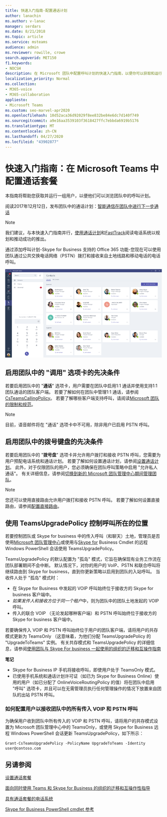 ```yaml
---
title: 快速入门指南-配置通话计划
author: lanachin
ms.author: v-lanac
manager: serdars
ms.date: 8/21/2018
ms.topic: article
ms.service: msteams
audience: admin
ms.reviewer: rowille, crowe
search.appverid: MET150
f1.keywords:
- NOCSH
description: 在 Microsoft 团队中配置呼叫计划的快速入门指南，以便你可以获取和运行一组用户。
localization_priority: Normal
ms.collection:
- M365-voice
- M365-collaboration
appliesto:
- Microsoft Teams
ms.custom: seo-marvel-apr2020
ms.openlocfilehash: 10d52aca36d92029f8ee832be84e6dc7d140f749
ms.sourcegitcommit: a9e16aa3539103f3618427ffc7ebbda6919b5176
ms.translationtype: MT
ms.contentlocale: zh-CN
ms.lasthandoff: 04/27/2020
ms.locfileid: "43902877"
---
```

<a name="quick-start-guide-configuring-calling-plans-in-microsoft-teams"></a>快速入门指南：在 Microsoft Teams 中配置通话套餐
==============================================================

本指南将帮助您获取并运行一组用户，以便他们可以浏览团队中的呼叫计划。

阅读2017年12月12日，发布团队中的通话计划：[智能通信在团队中进行下一步通话](https://aka.ms/ipyqus)

> [!NOTE]
> 我们建议，与本快速入门指南并行，[使用通话计划](calling-plan-landing-page.md)和[FastTrack](https://aka.ms/cloudvoice)阅读电话系统以规划和推动成功的推出。

通过添加呼叫计划-Skype for Business 支持的 Office 365 功能-您现在可以使用团队通过公共交换电话网络（PSTN）拨打和接收来自土地线路和移动电话的电话呼叫。

![显示团队中的联系人页面的屏幕截图](media/Calling_in_Teams.png)
## <a name="prerequisites-for-enabling-the-calls-tab-in-teams"></a>启用团队中的 "**调用**" 选项卡的先决条件
若要启用团队中的 "**通话**" 选项卡，用户需要在团队中启用1:1 通话并使用支持1:1 团队通话的团队客户端。 若要了解如何在团队中管理1:1 通话，请参阅[CsTeamsCallingPolicy](https://docs.microsoft.com/powershell/module/skype/set-csteamscallingpolicy?view=skype-ps)。 若要了解哪些客户端支持呼叫，请阅读[Microsoft 团队的限制和规范](https://docs.microsoft.com/microsoftteams/limits-specifications-teams)。

> [!NOTE]
> 目前，语音邮件将在 "通话" 选项卡中不可用，除非用户已启用 PSTN 呼叫。 

## <a name="prerequisites-for-enabling-the-dial-pad-in-teams"></a>启用团队中的**拨号键盘**的先决条件
若要启用团队中的 "**拨号盘**" 选项卡并允许用户拨打和接收 PSTN 呼叫，您需要为用户预配电话系统和通话计划。 若要了解如何设置通话计划，请参阅[设置通话计划](https://docs.microsoft.com/microsoftteams/set-up-calling-plans)。
此外，对于仅限团队的用户，您必须确保在团队呼叫策略中启用 "允许私人通话"。 有关详细信息，请参阅[切换到新的 Microsoft 团队管理中心期间管理团队](https://docs.microsoft.com/microsoftteams/manage-teams-skypeforbusiness-admin-center)。
> [!NOTE]
> 您还可以使用直接路由允许用户拨打和接收 PSTN 呼叫。 若要了解如何设置直接路由，请参阅[配置直接路由](https://docs.microsoft.com/microsoftteams/direct-routing-configure)。

## <a name="using-teamsupgradepolicy-to-control-where-calls-land"></a>使用 TeamsUpgradePolicy 控制呼叫所在的位置
若要控制团队或 Skype for business 中的传入呼叫（和聊天）土地，管理员是否使用[Microsoft 团队管理中心](https://aka.ms/teamsadmincenter)或使用与[Skype for](https://docs.microsoft.com/powershell/module/skype) Business Cmdlet 的远程 Windows PowerShell 会话使用 TeamsUpgradePolicy。


TeamsUpgradePolicy 的默认配置为 "孤岛" 模式，它旨在确保现有业务工作流在团队部署期间不会中断。 默认情况下，对你的用户的 VoIP、PSTN 和联合呼叫将继续路由到 Skype for business，直到你更新策略以启用到团队的入站呼叫。  当收件人处于 "孤岛" 模式时：

 - 在 Skype for Business 中发起的 VOIP 呼叫始终位于接收方的 Skype for business 客户端中。
 - *如果发件人和接收方位于同一个租户*中，则为团队中的团队土地发起的 VOIP 呼叫。
 - 传入的联合 VOIP （无论发起哪种客户端）和 PSTN 呼叫始终位于接收方的 Skype for business 客户端中。
 
若要确保传入 VOIP 和 PSTN 呼叫始终位于用户的团队客户端，请将用户的共存模式更新为 TeamsOnly （这意味着，为他们分配 TeamsUpgradePolicy 的 "UpgradeToTeams" 实例。  有关共存模式和 TeamsUpgradePolicy 的详细信息，请参阅[使用团队与 Skype For business 一起使用的组织的迁移和互操作指南](https://docs.microsoft.com/MicrosoftTeams/migration-interop-guidance-for-teams-with-skype)

**笔记**
 - Skype for Business IP 手机将接收呼叫，即使用户处于 TeamsOnly 模式。  
 - 已使用手机系统和通话计划许可证（如已为 Skype for Business Online）使用的用户（如已分配了 OnlineVoiceRoutingPolicy 的值）将在团队中启用 "呼叫" 选项卡，并且可以在无需管理员执行任何管理操作的情况下放置来自团队的出站 PSTN 呼叫。


### <a name="how-to-configure-users-to-receive-all-incoming-voip-and-pstn-calls-in-teams"></a>如何配置用户以接收团队中的所有传入 VOIP 和 PSTN 呼叫
为确保用户收到团队中所有传入的 VOIP 和 PSTN 呼叫，请将用户的共存模式设置为 Microsoft 团队管理中心中的 TeamsOnly，或使用 Skype for Business 远程 Windows PowerShell 会话更新 TeamsUpgradePolicy，如下所示：

    Grant-CsTeamsUpgradePolicy -PolicyName UpgradeToTeams -Identity user@contoso.com


## <a name="see-also"></a>另请参阅
[设置通话套餐](https://docs.microsoft.com/SkypeForBusiness/what-are-calling-plans-in-office-365/set-up-calling-plans)

[面向同时使用 Teams 和 Skype for Business 的组织的迁移和互操作性指导](https://docs.microsoft.com/MicrosoftTeams/migration-interop-guidance-for-teams-with-skype)

[具有通话套餐的电话系统](calling-plan-landing-page.md)

[Skype for Business PowerShell cmdlet 参考](https://docs.microsoft.com/powershell/module/skype)

